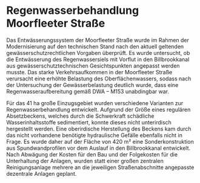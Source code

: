 # Regenwasserbehandlung Moorfleeter Straße

Das Entwässerungssystem der Moorfleeter Straße wurde im Rahmen der Modernisierung auf den 
technischen Stand nach den aktuell geltenden gewässerschutzrechtlichen 
Vorgaben überprüft. Es wurde untersucht, ob die Entwässerung des 
Regenwassersiels mit Vorflut in den Billbrookkanal aus 
gewässerschutztechnischen Gesichtspunkten angepasst werden musste. Das 
starke Verkehrsaufkommen in der Moorfleeter Straße verursacht eine 
erhöhte Belastung des Oberflächenwassers, sodass nach der Untersuchung 
der Gewässerbelastung deutlich wurde, dass eine Regenwasseraufbereitung 
gemäß DWA – M153 unabdingbar war.

Für das 41 ha große Einzugsgebiet wurden verschiedene Varianten zur Regenwasserbehandlung 
entwickelt. Aufgrund der Größe eines regulären Absetzbeckens, welches 
durch die Schwerkraft schädliche Wasserinhaltsstoffe sedimentiert, 
konnte dieses nicht unterirdisch hergestellt werden. Eine oberirdische 
Herstellung des Beckens kam durch das nicht vorhandene benötigte 
hydraulische Gefälle ebenfalls nicht in Frage. Es wurde daher auf der 
Fläche von 420 m² eine Sonderkonstruktion aus Spundwandprofilen vor dem 
Auslauf in den Billbrookkanal entwickelt. Nach Abwägung der Kosten für 
den Bau und der Folgekosten für die Unterhaltung der Anlagen, wurden 
statt einer großen zentralen Reinigungsanlage mehrere an die jeweiligen 
Straßenabschnitte angepasste dezentrale Anlagen geplant.